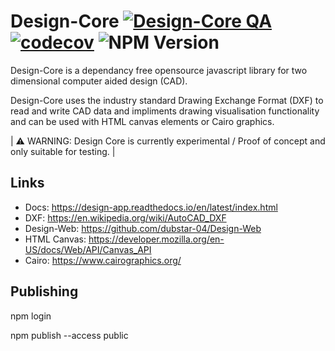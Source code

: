 # Design-Core [![Design-Core QA](https://github.com/dubstar-04/Design-Core/actions/workflows/DesignCoreQA.yml/badge.svg)](https://github.com/dubstar-04/Design-Core/actions/workflows/DesignCoreQA.yml)    [![codecov](https://codecov.io/gh/dubstar-04/Design-Core/branch/main/graph/badge.svg?token=SH2E690AT0)](https://codecov.io/gh/dubstar-04/Design-Core) ![NPM Version](https://img.shields.io/npm/v/%40design-core%2Fcore?logo=npm)


Design-Core is a dependancy free opensource javascript library for two dimensional computer aided design (CAD).

Design-Core uses the industry standard Drawing Exchange Format (DXF) to read and write CAD data and impliments drawing visualisation functionality and can be used with HTML canvas elements or Cairo graphics.

| :warning: WARNING: Design Core is currently experimental / Proof of concept and only suitable for testing. |

## Links
* Docs: https://design-app.readthedocs.io/en/latest/index.html
* DXF:  https://en.wikipedia.org/wiki/AutoCAD_DXF
* Design-Web: https://github.com/dubstar-04/Design-Web
* HTML Canvas: https://developer.mozilla.org/en-US/docs/Web/API/Canvas_API
* Cairo: https://www.cairographics.org/


## Publishing 

npm login

npm publish --access public
